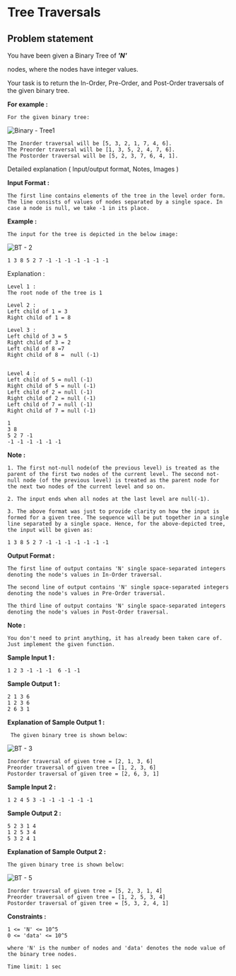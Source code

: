 Tree Traversals
===============

Problem statement
-----------------

You have been given a Binary Tree of _**'N'**_

nodes, where the nodes have integer values.

  

Your task is to return the ln-Order, Pre-Order, and Post-Order traversals of the given binary tree.

  

**For example :**

    For the given binary tree:
    

![Binary - Tree1](https://files.codingninjas.in/tt1-6639.jpg)

    The Inorder traversal will be [5, 3, 2, 1, 7, 4, 6].
    The Preorder traversal will be [1, 3, 5, 2, 4, 7, 6].
    The Postorder traversal will be [5, 2, 3, 7, 6, 4, 1].
    

Detailed explanation ( Input/output format, Notes, Images )

**Input Format :**

    The first line contains elements of the tree in the level order form. The line consists of values of nodes separated by a single space. In case a node is null, we take -1 in its place.
    

**Example :**

    The input for the tree is depicted in the below image: 
    

![BT - 2](https://files.codingninjas.in/tt2-6640.jpg)

    1 3 8 5 2 7 -1 -1 -1 -1 -1 -1 -1
    

Explanation :

    Level 1 :
    The root node of the tree is 1
    
    Level 2 :
    Left child of 1 = 3
    Right child of 1 = 8
    
    Level 3 :
    Left child of 3 = 5
    Right child of 3 = 2
    Left child of 8 =7
    Right child of 8 =  null (-1)
    
    
    Level 4 :
    Left child of 5 = null (-1)
    Right child of 5 = null (-1)
    Left child of 2 = null (-1)
    Right child of 2 = null (-1)
    Left child of 7 = null (-1)
    Right child of 7 = null (-1)
    
    1
    3 8
    5 2 7 -1
    -1 -1 -1 -1 -1 -1
    

**Note :**

    1. The first not-null node(of the previous level) is treated as the parent of the first two nodes of the current level. The second not-null node (of the previous level) is treated as the parent node for the next two nodes of the current level and so on.
    
    2. The input ends when all nodes at the last level are null(-1).
    
    3. The above format was just to provide clarity on how the input is formed for a given tree. The sequence will be put together in a single line separated by a single space. Hence, for the above-depicted tree, the input will be given as:
    
    1 3 8 5 2 7 -1 -1 -1 -1 -1 -1 -1
    

**Output Format :**

    The first line of output contains 'N' single space-separated integers denoting the node's values in In-Order traversal.
    
    The second line of output contains 'N' single space-separated integers denoting the node's values in Pre-Order traversal.
    
    The third line of output contains 'N' single space-separated integers denoting the node's values in Post-Order traversal.
    

**Note :**

    You don't need to print anything, it has already been taken care of. Just implement the given function.
    

**Sample Input 1 :**

    1 2 3 -1 -1 -1  6 -1 -1
    

**Sample Output 1 :**

    2 1 3 6 
    1 2 3 6 
    2 6 3 1
    

**Explanation of Sample Output 1 :**

     The given binary tree is shown below:
    

![BT - 3](https://files.codingninjas.in/tt3-6641.jpg)

    Inorder traversal of given tree = [2, 1, 3, 6]
    Preorder traversal of given tree = [1, 2, 3, 6]
    Postorder traversal of given tree = [2, 6, 3, 1]
    

**Sample Input 2 :**

    1 2 4 5 3 -1 -1 -1 -1 -1 -1
    

**Sample Output 2 :**

    5 2 3 1 4 
    1 2 5 3 4 
    5 3 2 4 1
    

**Explanation of Sample Output 2 :**

    The given binary tree is shown below:
    

![BT - 5](https://files.codingninjas.in/tt5-6643.jpg)

    Inorder traversal of given tree = [5, 2, 3, 1, 4]
    Preorder traversal of given tree = [1, 2, 5, 3, 4]
    Postorder traversal of given tree = [5, 3, 2, 4, 1]
    

**Constraints :**

    1 <= 'N' <= 10^5
    0 <= 'data' <= 10^5     
    
    where 'N' is the number of nodes and 'data' denotes the node value of the binary tree nodes.
    
    Time limit: 1 sec
